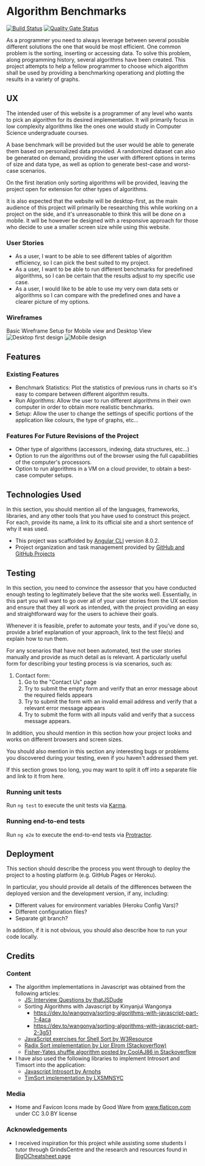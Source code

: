 # Algorithm Benchmarks

[![Build Status](https://travis-ci.com/Narshe1412/Code-Institute-Interactive-Frontend-Algorithms.svg?branch=master)](https://travis-ci.com/Narshe1412/Code-Institute-Interactive-Frontend-Algorithms) [![Quality Gate Status](https://sonarcloud.io/api/project_badges/measure?project=Narshe1412_Code-Institute-Interactive-Frontend-Algorithms&metric=alert_status)](https://sonarcloud.io/dashboard?id=Narshe1412_Code-Institute-Interactive-Frontend-Algorithms)

As a programmer you need to always leverage between several possible different solutions the one that would be most efficient. One common problem is the sorting, inserting or accessing data. To solve this problem, along programming history, several algorithms have been created. This project attempts to help a fellow programmer to choose which algorithm shall be used by providing a benchmarking operationg and plotting the results in a variety of graphs.

## UX

The intended user of this website is a programmer of any level who wants to pick an algorithm for its desired implementation. It will primarily focus in low complexity algorithms like the ones one would study in Computer Science undergraduate courses.

A base benchmark will be provided but the user would be able to generate them based on personalized data provided. A randomized dataset can also be generated on demand, providing the user with different options in terms of size and data type, as well as option to generate best-case and worst-case scenarios.

On the first iteration only sorting algorithms will be provided, leaving the project open for extension for other types of algorithms.

It is also expected that the website will be desktop-first, as the main audience of this project will primarily be researching this while working on a project on the side, and it's unreasonable to think this will be done on a mobile. It will be however be designed with a responsive approach for those who decide to use a smaller screen size while using this website.

### User Stories

- As a user, I want to be able to see different tables of algorithm efficiency, so I can pick the best suited to my project.
- As a user, I want to be able to run different benchmarks for predefined algorithms, so I can be certain that the results adjust to my specific use case.
- As a user, I would like to be able to use my very own data sets or algorithms so I can compare with the predefined ones and have a clearer picture of my options.

### Wireframes

Basic Wireframe Setup for Mobile view and Desktop View
![Desktop first design](docs/img/Desktop.png 'Desktop design')
![Mobile design](docs/img/Mobile.png 'Mobile design')

## Features

### Existing Features

- Benchmark Statistics: Plot the statistics of previous runs in charts so it's easy to compare between different algorithm results.
- Run Algorithms: Allow the user to run different algorithms in their own computer in order to obtain more realistic benchmarks.
- Setup: Allow the user to change the settings of specific portions of the application like colours, the type of graphs, etc...

### Features For Future Revisions of the Project

- Other type of algorithms (accessors, indexing, data structures, etc...)
- Option to run the algorithms out of the browser using the full capabilities of the computer's processors.
- Option to run algorithms in a VM on a cloud provider, to obtain a best-case computer setups.

## Technologies Used

In this section, you should mention all of the languages, frameworks, libraries, and any other tools that you have used to construct this project. For each, provide its name, a link to its official site and a short sentence of why it was used.

- This project was scaffolded by [Angular CLI](https://github.com/angular/angular-cli) version 8.0.2.
- Project organization and task management provided by [GitHub and GitHub Projects](https://github.com)

## Testing

In this section, you need to convince the assessor that you have conducted enough testing to legitimately believe that the site works well. Essentially, in this part you will want to go over all of your user stories from the UX section and ensure that they all work as intended, with the project providing an easy and straightforward way for the users to achieve their goals.

Whenever it is feasible, prefer to automate your tests, and if you've done so, provide a brief explanation of your approach, link to the test file(s) and explain how to run them.

For any scenarios that have not been automated, test the user stories manually and provide as much detail as is relevant. A particularly useful form for describing your testing process is via scenarios, such as:

1. Contact form:
   1. Go to the "Contact Us" page
   2. Try to submit the empty form and verify that an error message about the required fields appears
   3. Try to submit the form with an invalid email address and verify that a relevant error message appears
   4. Try to submit the form with all inputs valid and verify that a success message appears.

In addition, you should mention in this section how your project looks and works on different browsers and screen sizes.

You should also mention in this section any interesting bugs or problems you discovered during your testing, even if you haven't addressed them yet.

If this section grows too long, you may want to split it off into a separate file and link to it from here.

### Running unit tests

Run `ng test` to execute the unit tests via [Karma](https://karma-runner.github.io).

### Running end-to-end tests

Run `ng e2e` to execute the end-to-end tests via [Protractor](http://www.protractortest.org/).

## Deployment

This section should describe the process you went through to deploy the project to a hosting platform (e.g. GitHub Pages or Heroku).

In particular, you should provide all details of the differences between the deployed version and the development version, if any, including:

- Different values for environment variables (Heroku Config Vars)?
- Different configuration files?
- Separate git branch?

In addition, if it is not obvious, you should also describe how to run your code locally.

## Credits

### Content

- The algorithm implementations in Javascript was obtained from the following articles:
  - [JS: Interview Questions by thatJSDude](https://khan4019.github.io/front-end-Interview-Questions/sort.html)
  - Sorting Algorithms with Javascript by Kinyanjui Wangonya
    - <https://dev.to/wangonya/sorting-algorithms-with-javascript-part-1-4aca>
    - <https://dev.to/wangonya/sorting-algorithms-with-javascript-part-2-3g51>
  - [JavaScript exercises for Shell Sort by W3Resource](https://www.w3resource.com/javascript-exercises/searching-and-sorting-algorithm/searching-and-sorting-algorithm-exercise-6.php)
  - [Radix Sort implementation by Lior Elrom (Stackoverflow)](https://stackoverflow.com/a/52236574/5866637)
  - [Fisher-Yates shuffle algorithm posted by CoolAJ86 in Stackoverflow](https://stackoverflow.com/a/2450976/5866637)
- I have also used the following libraries to implement Introsort and Timsort into the application:
  - [Javascript Introsort by Arnohs](https://github.com/arnorhs/js-introsort)
  - [TimSort implementation by LXSMNSYC](https://github.com/LXSMNSYC/TimSort)

### Media

- Home and Favicon Icons made by Good Ware from www.flaticon.com under CC 3.0 BY license

### Acknowledgements

- I received inspiration for this project while assisting some students I tutor through GrindsCentre and the research and resources found in [BigOCheatsheet page](http://bigocheatsheet.com/)
